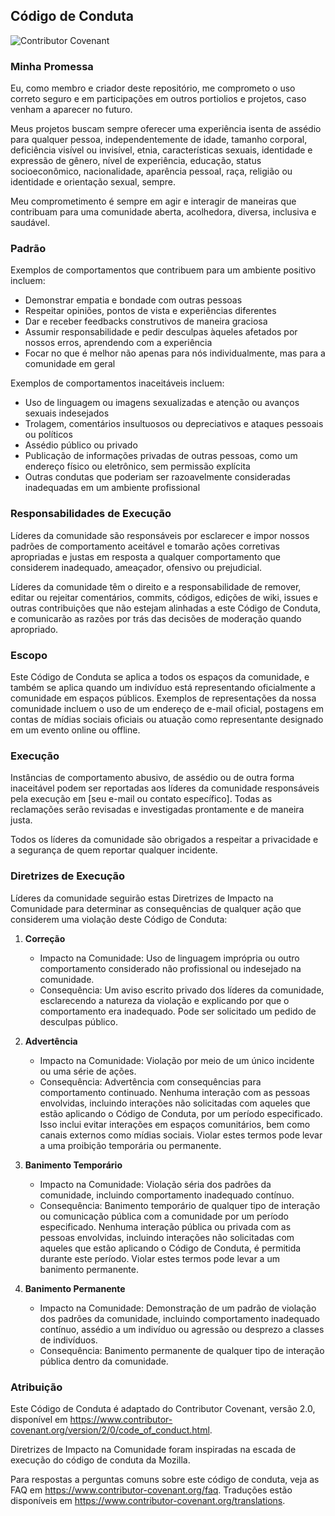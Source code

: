 ## Código de Conduta

![Contributor Covenant](https://img.shields.io/badge/Contributor%20Covenant-2.0-4baaaa.svg)

### Minha Promessa
Eu, como membro e criador deste repositório, me comprometo o uso correto seguro e em participações em outros portiolios e projetos, caso venham a aparecer no futuro.

Meus projetos buscam sempre oferecer uma experiência isenta de assédio para qualquer pessoa, independentemente de idade, tamanho corporal, deficiência visível ou invisível, etnia, características sexuais, identidade e expressão de gênero, nível de experiência, educação, status socioeconômico, nacionalidade, aparência pessoal, raça, religião ou identidade e orientação sexual, sempre.

Meu comprometimento é sempre em agir e interagir de maneiras que contribuam para uma comunidade aberta, acolhedora, diversa, inclusiva e saudável.

### Padrão
Exemplos de comportamentos que contribuem para um ambiente positivo incluem:

- Demonstrar empatia e bondade com outras pessoas
- Respeitar opiniões, pontos de vista e experiências diferentes
- Dar e receber feedbacks construtivos de maneira graciosa
- Assumir responsabilidade e pedir desculpas àqueles afetados por nossos erros, aprendendo com a experiência
- Focar no que é melhor não apenas para nós individualmente, mas para a comunidade em geral

Exemplos de comportamentos inaceitáveis incluem:

- Uso de linguagem ou imagens sexualizadas e atenção ou avanços sexuais indesejados
- Trolagem, comentários insultuosos ou depreciativos e ataques pessoais ou políticos
- Assédio público ou privado
- Publicação de informações privadas de outras pessoas, como um endereço físico ou eletrônico, sem permissão explícita
- Outras condutas que poderiam ser razoavelmente consideradas inadequadas em um ambiente profissional

### Responsabilidades de Execução
Líderes da comunidade são responsáveis por esclarecer e impor nossos padrões de comportamento aceitável e tomarão ações corretivas apropriadas e justas em resposta a qualquer comportamento que considerem inadequado, ameaçador, ofensivo ou prejudicial.

Líderes da comunidade têm o direito e a responsabilidade de remover, editar ou rejeitar comentários, commits, códigos, edições de wiki, issues e outras contribuições que não estejam alinhadas a este Código de Conduta, e comunicarão as razões por trás das decisões de moderação quando apropriado.

### Escopo
Este Código de Conduta se aplica a todos os espaços da comunidade, e também se aplica quando um indivíduo está representando oficialmente a comunidade em espaços públicos. Exemplos de representações da nossa comunidade incluem o uso de um endereço de e-mail oficial, postagens em contas de mídias sociais oficiais ou atuação como representante designado em um evento online ou offline.

### Execução
Instâncias de comportamento abusivo, de assédio ou de outra forma inaceitável podem ser reportadas aos líderes da comunidade responsáveis pela execução em [seu e-mail ou contato específico]. Todas as reclamações serão revisadas e investigadas prontamente e de maneira justa.

Todos os líderes da comunidade são obrigados a respeitar a privacidade e a segurança de quem reportar qualquer incidente.

### Diretrizes de Execução
Líderes da comunidade seguirão estas Diretrizes de Impacto na Comunidade para determinar as consequências de qualquer ação que considerem uma violação deste Código de Conduta:

1. **Correção**
   - Impacto na Comunidade: Uso de linguagem imprópria ou outro comportamento considerado não profissional ou indesejado na comunidade.
   - Consequência: Um aviso escrito privado dos líderes da comunidade, esclarecendo a natureza da violação e explicando por que o comportamento era inadequado. Pode ser solicitado um pedido de desculpas público.

2. **Advertência**
   - Impacto na Comunidade: Violação por meio de um único incidente ou uma série de ações.
   - Consequência: Advertência com consequências para comportamento continuado. Nenhuma interação com as pessoas envolvidas, incluindo interações não solicitadas com aqueles que estão aplicando o Código de Conduta, por um período especificado. Isso inclui evitar interações em espaços comunitários, bem como canais externos como mídias sociais. Violar estes termos pode levar a uma proibição temporária ou permanente.

3. **Banimento Temporário**
   - Impacto na Comunidade: Violação séria dos padrões da comunidade, incluindo comportamento inadequado contínuo.
   - Consequência: Banimento temporário de qualquer tipo de interação ou comunicação pública com a comunidade por um período especificado. Nenhuma interação pública ou privada com as pessoas envolvidas, incluindo interações não solicitadas com aqueles que estão aplicando o Código de Conduta, é permitida durante este período. Violar estes termos pode levar a um banimento permanente.

4. **Banimento Permanente**
   - Impacto na Comunidade: Demonstração de um padrão de violação dos padrões da comunidade, incluindo comportamento inadequado contínuo, assédio a um indivíduo ou agressão ou desprezo a classes de indivíduos.
   - Consequência: Banimento permanente de qualquer tipo de interação pública dentro da comunidade.

### Atribuição
Este Código de Conduta é adaptado do Contributor Covenant, versão 2.0, disponível em https://www.contributor-covenant.org/version/2/0/code_of_conduct.html.

Diretrizes de Impacto na Comunidade foram inspiradas na escada de execução do código de conduta da Mozilla.

Para respostas a perguntas comuns sobre este código de conduta, veja as FAQ em https://www.contributor-covenant.org/faq. Traduções estão disponíveis em https://www.contributor-covenant.org/translations.
